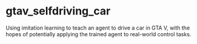 # gtav_selfdriving_car

Using imitation learning to teach an agent to drive a car in GTA V, with the hopes of potentially applying the trained agent to real-world control tasks. 
